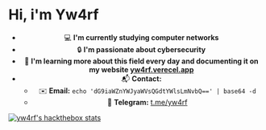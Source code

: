 <h1>Hi, i'm Yw4rf</h1>

<div style="text-align: center;">
  
- 💻 **I'm currently studying computer networks**  
- 🔒 **I'm passionate about cybersecurity**  
- 📖 **I'm learning more about this field every day and documenting it on my website [yw4rf.verecel.app](https://yw4rf.vercel.app/)**  
- 📬 **Contact:**
  - ✉️ **Email:** `echo 'dG9iaWZnYWJyaWVsQGdtYWlsLmNvbQ==' | base64 -d`
  - 📡 **Telegram:** [t.me/yw4rf](https://t.me/yw4rf)
   
</div>


<script src="https://cyberdefenders.org/p/Yw4rf/badge"></script>

[![yw4rf's hackthebox stats](http://www.hackthebox.eu/badge/image/2035837)](https://app.hackthebox.com/profile/2035837)

